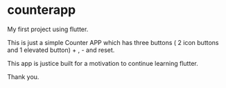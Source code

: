 # counterapp

My first project using flutter. 

This is just a simple Counter APP which has three buttons ( 2 icon buttons and
1 elevated button) + , - and reset. 

This app is justice built for a motivation to continue learning flutter. 

Thank you. 

